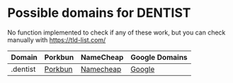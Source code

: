 # Possible domains for DENTIST

No function implemented to check if any of these work, but you can check manually with https://tld-list.com/

| Domain | Porkbun | NameCheap | Google Domains |
|---|---|---|---|
| .dentist | [Porkbun](https://porkbun.com/checkout/search?prb=e814663da1&tlds=&idnLanguage=&search=search&q=.dentist) | [Namecheap](https://www.namecheap.com/domains/registration/results/?domain=.dentist) | [Google](https://domains.google.com/registrar/search?searchTerm=.dentist) |
